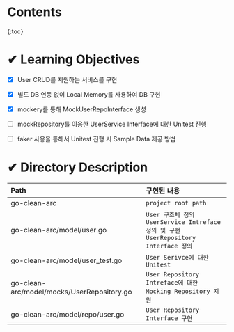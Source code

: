 
# Contents
\{:toc}

# ✔ Learning Objectives
- [x] User CRUD를 지원하는 서비스를 구현   
- [x] 별도 DB 연동 없이 Local Memory를 사용하여 DB 구현   
- [x] mockery를 통해 MockUserRepoInterface 생성
- [ ] mockRepository를 이용한 UserService Interface에 대한 Unitest 진행
- [ ] faker 사용을 통해서 Unitest 진행 시 Sample Data 제공 방법



# ✔ Directory Description
|Path        | 구현된 내용        |
|:-----------|:------------------|
|go-clean-arc|`project root path`|
|go-clean-arc/model/user.go|`User 구조체 정의`<br> `UserService Intreface 정의 및 구현` <br>`UserRepository Interface 정의`|
|go-clean-arc/model/user_test.go|`User Serivce에 대한 Unitest`|
|go-clean-arc/model/mocks/UserRepository.go|`User Repository Intreface에 대한 Mocking Repository 지원`|
|go-clean-arc/model/repo/user.go|`User Repository Interface 구현`|
